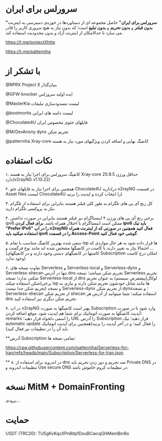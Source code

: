 # سرورلس برای ایران

**"سرورلس برای ایران"** حاصل مجموعه ای از دستاوردها در حوزه‌ی دسترسی به اینترنت **بدون فیلتر** و **بدون تحریم** و **بدون تبلیغ** است؛ که بدون نیاز به هیچ سروری کاربر را قادر می سازد تا حدالامکان از اینترنت آزاد و بدون محدودیت استفاده کند.

https://t.me/projectXhttp

https://t.me/patterniha

# با تشکر از

@RPRX   Project X بنیان‌گذار

@GFW-knocker ایده اولیه سرورلس

@MasterKia لیست مسدودسازی تبلیغات

@bootmortis لیست دامنه های ایرانی

@Chocolate4U فایلهای جئوی مخصوص ایران

@MrDevAnony  dynx تحریم شکن

@patterniha Xray-core کانفیگ نهایی و اضافه کردن ویژگیهای مورد نیاز به هسته 

# نکات استفاده

۱. کانفیگ سرورلس برای اجرا نیاز به هسته Xray-core حداقل ورژن 25.9.5 دارد(v2rayNG v1.10.22)

۲. همچنین برای اجرا نیاز به فایلهای جئو Chocolate4U دارید(در v2rayNG در قسمت Asset files لیست Chocolate4U را انتخاب کرده و اپدیت را بزنید)

۳. کل رنج آی پی های تلگرام به طور کلی فیلتر هستند بنابراین برای استفاده از تلگرام نیاز به پروکسی تلگرام دارید.

۴. برخی رنج آی پی های ورژن ۴ اینستاگرام نیز فیلتر هستند بنایراین در صورت نداشتن ipv6 ممکن است اینستاگرام با اختلال همراه باشد. **برای فعال کردن ipv6 باید تیک "Prefer IPv6" را در اپ v2rayNG فعال کنید همچنین در صورتی که از اینترنت همراه استفاده میکنید باید ipv6 را در قسمت Access-Point گوشی خود فعال کنید.**

۵. سعی شده بهترین کانفیگ متناسب با تمام isp ها قرار داده شود به هر حال مواردی که احتمالا نیاز به تغییر دارند با کامنت در کانفیگها مشخص شده اند مانند نوع فرگمنت و ...(کامنتها در کانفیگهای دستی وجود دارند و در کانفیگهای Subscription امکان درج کامنت وجود ندارد)

۶. تفاوت نسخه های Serverless و Serverless-local و Serverless-dynx و Serverless-shecan تنها در آدرس dns تحریم شکن میباشد؛ نسخه Serverless تحریم شکنی ندارد؛ نسخه Serverless-local از dns لوکال(پیشفرض سیستم) به عنوان تحریم شکن استفاده میکند(برخی isp ها مانند شاتل خودشون تحریم شکن دارند و نیازی به تحریم شکن جدا نیست) و نسخه Serverless-dynx از تحریم شکن dynx؛ و نسخه Serverless-shecan  از تحریم شکن shecan استفاده میکند؛ شما میتوانید از آدرس هر dns تحریم شکن دیگری نیز استفاده کنید.

۷. در اپ v2rayNG بهتر است کانفیگها به صورت Subscription وارد شود تا در صورت آپدیت کانفیگها به صورت اتوماتیک برای شما هم اپدیت شود. موقع اضافه کردن: remarks را اسمی دلخواه قرار دهید؛ URL را آدرس Subscription قرار دهید؛ تیک automatic update را فعال کنید؛ و در آخر آپدیت را بزنید(همچنین برای آپدیت اتوماتیک باید آن را در تنظیمات نیز فعال کنید)



**آدرس Subscription تمامی نسخه ها:


https://raw.githubusercontent.com/patterniha/Serverless-for-Iran/refs/heads/main/Subscription/Serverless-for-Iran.json

 **
۸. در اندروید برای استفاده از dns ضد تحریم و دور زدن تحریم باید Private DNS در تنظیمات اندروید و Use secure DNS در تنظیمات کروم خاموش باشد.

# نسخه MitM + DomainFronting

بزودی...

# حمایت

USDT (TRC20): TU5gKvKqcXPn8itp1DouBCwcqGHMemBm8o
